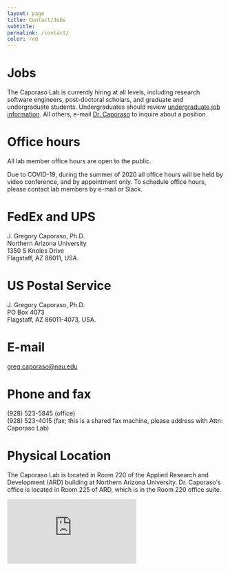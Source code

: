 ```yaml
---
layout: page
title: Contact/Jobs
subtitle:
permalink: /contact/
color: red
---
```


# Jobs
The Caporaso Lab is currently hiring at all levels, including research
software engineers, post-doctoral scholars, and graduate and undergraduate
students. Undergraduates should review [undergraduate job information](/undergrad/). All others, e-mail [Dr. Caporaso](mailto:greg.caporaso@nau.edu) to inquire about a position.

# Office hours

All lab member office hours are open to the public.

Due to COVID-19, during the summer of 2020 all office hours will be held by video conference, and by appointment only. To schedule office hours, please contact lab members by e-mail or Slack.


# FedEx and UPS
J. Gregory Caporaso, Ph.D.<br>
Northern Arizona University<br>
1350 S Knoles Drive<br>
Flagstaff, AZ 86011, USA.

# US Postal Service
J. Gregory Caporaso, Ph.D.<br>
PO Box 4073<br>
Flagstaff, AZ 86011-4073, USA.

# E-mail
<greg.caporaso@nau.edu>

# Phone and fax
(928) 523-5845 (office)<br>
(928) 523-4015 (fax; this is a shared fax machine, please address with Attn: Caporaso Lab)

# Physical Location
The Caporaso Lab is located in Room 220 of the Applied Research and Development (ARD) building at Northern Arizona University. Dr. Caporaso's office is located in Room 225 of ARD, which is in the Room 220 office suite.

<iframe class="map" src="https://www.google.com/maps/embed?pb=!1m18!1m12!1m3!1d3260.85039677193!2d-111.6581075!3d35.18528109999999!2m3!1f0!2f0!3f0!3m2!1i1024!2i768!4f13.1!3m3!1m2!1s0x872d8f6438f20fbb%3A0xdcb3d75d6e5a8189!2sApplied+Research+and+Development%2C+Flagstaff%2C+AZ+86001!5e0!3m2!1sen!2sus!4v1443209754939" frameborder="0" style="border:0" allowfullscreen></iframe>
